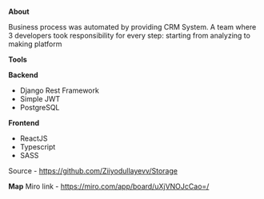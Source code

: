 **About**

Business process was automated by providing CRM System. A team where 3 developers took responsibility for every step: starting from analyzing to making platform

**Tools**

**Backend**
- Django Rest Framework
- Simple JWT
- PostgreSQL

**Frontend**
- ReactJS
- Typescript
- SASS

Source - https://github.com/Ziiyodullayevv/Storage

**Map**
Miro link - https://miro.com/app/board/uXjVNOJcCao=/

